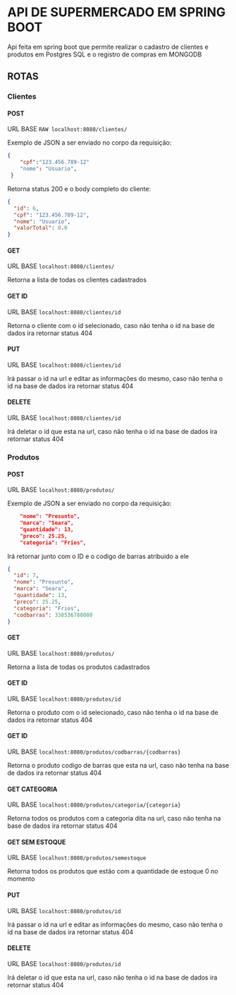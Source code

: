 
# API DE SUPERMERCADO EM SPRING BOOT

Api feita em spring boot que permite realizar o cadastro de clientes e produtos em Postgres SQL e o registro de compras em MONGODB

## ROTAS

### Clientes

#### POST
URL BASE ```RAW localhost:8080/clientes/```

Exemplo de JSON a ser enviado no corpo da requisição:
```JSON
{
    "cpf":"123.456.789-12"
    "nome": "Usuario",
 }

```

Retorna status 200 e o body completo do cliente:
```JSON
{
  "id": 6,
  "cpf": "123.456.789-12",
  "nome": "Usuario",
  "valorTotal": 0.0
}

```
#### GET

URL BASE ```localhost:8080/clientes/```

Retorna a lista de todas os clientes cadastrados

#### GET ID

URL BASE ```localhost:8080/clientes/id```

Retorna o cliente com o id selecionado, caso não tenha o id na base de dados ira retornar status 404

#### PUT

URL BASE ```localhost:8080/clientes/id```

Irá passar o id na url e editar as informações do mesmo, caso não tenha o id na base de dados ira retornar status 404

#### DELETE

URL BASE ```localhost:8080/clientes/id```

Irá deletar o id que esta na url, caso não tenha o id na base de dados ira retornar status 404


### Produtos

#### POST

URL BASE ```localhost:8080/produtos/```

Exemplo de JSON a ser enviado no corpo da requisição:

```JSON
    "nome": "Presunto",
    "marca": "Seara",
    "quantidade": 13,
    "preco": 25.25,
    "categoria": "Frios",

```
Irá retornar junto com o ID e o codigo de barras atribuido a ele

```JSON
{
  "id": 7,
  "nome": "Presunto",
  "marca": "Seara",
  "quantidade": 13,
  "preco": 25.25,
  "categoria": "Frios",
  "codbarras": 338536788080
}
```

#### GET

URL BASE ```localhost:8080/produtos/```

Retorna a lista de todas os produtos cadastrados

#### GET ID

URL BASE ```localhost:8080/produtos/id```

Retorna o produto com o id selecionado, caso não tenha o id na base de dados ira retornar status 404

#### GET ID

URL BASE ```localhost:8080/produtos/codbarras/{codbarras}```

Retorna o produto codigo de barras que esta na url, caso não tenha na base de dados ira retornar status 404

#### GET CATEGORIA

URL BASE ```localhost:8080/produtos/categoria/{categoria}```

Retorna todos os produtos com a categoria dita na url, caso não tenha na base de dados ira retornar status 404

#### GET SEM ESTOQUE

URL BASE ```localhost:8080/produtos/semestoque```

Retorna todos os produtos que estão com a quantidade de estoque 0 no momento

#### PUT

URL BASE ```localhost:8080/produtos/id```

Irá passar o id na url e editar as informações do mesmo, caso não tenha o id na base de dados ira retornar status 404

#### DELETE

URL BASE ```localhost:8080/produtos/id```

Irá deletar o id que esta na url, caso não tenha o id na base de dados ira retornar status 404


